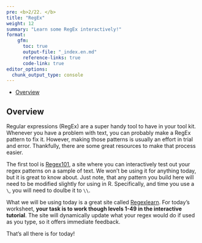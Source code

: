 ```yaml
---
pre: <b>2/22. </b>
title: "RegEx"
weight: 12
summary: "Learn some RegEx interactively!"
format:
    gfm:
      toc: true
      output-file: "_index.en.md"
      reference-links: true
      code-link: true
editor_options: 
  chunk_output_type: console
---
```


- [Overview][]

## Overview

Regular expressions (RegEx) are a super handy tool to have in your tool
kit. Whenever you have a problem with text, you can probably make a
RegEx pattern to fix it. However, making those patterns is usually an
effort in trial and error. Thankfully, there are some great resources to
make that process easier.

The first tool is [Regex101][], a site where you can interactively test
out your regex patterns on a sample of text. We won’t be using it for
anything today, but it is great to know about. Just note, that any
pattern you build here will need to be modified slightly for using in R.
Specifically, and time you use a `\`, you will need to doulbe it to
`\\`.

What we will be using today is a great site called [Regexlearn][]. For
today’s worksheet, **your task is to work though levels 1-49 in the
interactive tutorial**. The site will dynamically update what your regex
would do if used as you type, so it offers immediate feedback.

That’s all there is for today!

  [Overview]: #overview
  [Regex101]: https://regex101.com/
  [Regexlearn]: https://regexlearn.com/learn/regex101
